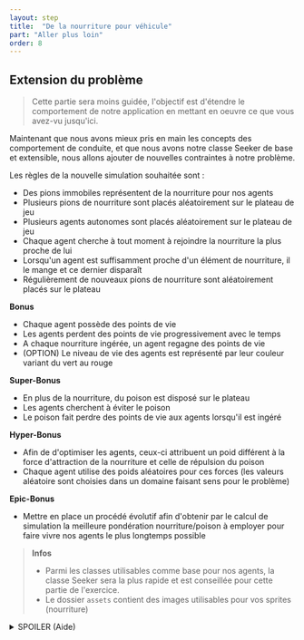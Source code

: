 ```yaml
---
layout: step
title:  "De la nourriture pour véhicule"
part: "Aller plus loin"
order: 8
---
```


## Extension du problème

> Cette partie sera moins guidée, l'objectif est d'étendre le comportement de notre application en mettant en oeuvre ce que vous avez-vu jusqu'ici.

Maintenant que nous avons mieux pris en main les concepts des comportement de conduite, et que nous avons notre classe Seeker de base et extensible, nous allons ajouter de nouvelles contraintes à notre problème.

Les règles de la nouvelle simulation souhaitée sont :
- Des pions immobiles représentent de la nourriture pour nos agents
- Plusieurs pions de nourriture sont placés aléatoirement sur le plateau de jeu
- Plusieurs agents autonomes sont placés aléatoirement sur le plateau de jeu
- Chaque agent cherche à tout moment à rejoindre la nourriture la plus proche de lui
- Lorsqu'un agent est suffisamment proche d'un élément de nourriture, il le mange et ce dernier disparaît
- Régulièrement de nouveaux pions de nourriture sont aléatoirement placés sur le plateau

**Bonus**
- Chaque agent possède des points de vie
- Les agents perdent des points de vie progressivement avec le temps
- A chaque nourriture ingérée, un agent regagne des points de vie
- (OPTION) Le niveau de vie des agents est représenté par leur couleur variant du vert au rouge

**Super-Bonus**
- En plus de la nourriture, du poison est disposé sur le plateau
- Les agents cherchent à éviter le poison
- Le poison fait perdre des points de vie aux agents lorsqu'il est ingéré

**Hyper-Bonus**
- Afin de d'optimiser les agents, ceux-ci attribuent un poid différent à la force d'attraction de la nourriture et celle de répulsion du poison
- Chaque agent utilise des poids aléatoires pour ces forces (les valeurs aléatoire sont choisies dans un domaine faisant sens pour le problème)


**Epic-Bonus**
- Mettre en place un procédé évolutif afin d'obtenir par le calcul de simulation la meilleure pondération nourriture/poison à employer pour faire vivre nos agents le plus longtemps possible

> **Infos**
> - Parmi les classes utilisables comme base pour nos agents, la classe Seeker sera la plus rapide et est conseillée pour cette partie de l'exercice.
> - Le dossier `assets` contient des images utilisables pour vos sprites (nourriture)

<details>
    <summary>
        SPOILER (Aide)
    </summary>

Créer une classe Vehicule extends Seeker.<br/>
Créer une équipe de Vehicules.<br/>

Vous pouvez représenter les cibles par des sprites teintés (ex: vert pour la nourriture, rouge pour poison)<br/>

Générer une liste de la nourriture à disposer sur le plateau<br/>
Chaque véhicule seek la nourriture la plus proche<br/>
Distance < 10 => Manger (nourriture disparaît)<br/>

A chaque update, de la nourriture peut apparaître avec une certaine probabilité<br/>

</details>

